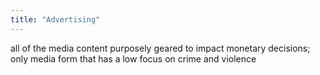 ```yaml
---
title: "Advertising"
---
```

all of the media content purposely geared to impact monetary decisions; only media form that has a low focus on crime and violence


